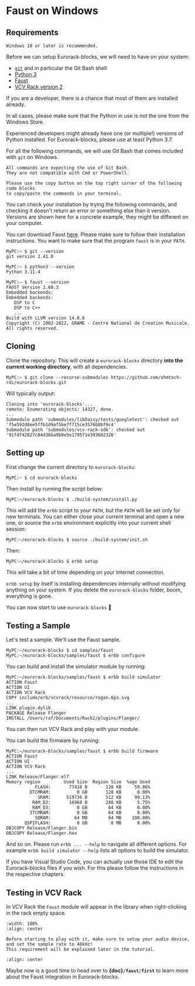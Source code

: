 # Faust on Windows


## Requirements

```{note}
Windows 10 or later is recommended.
```

Before we can setup Eurorack-blocks, we will need to have on your system:

- [`git`](https://git-scm.com/download) and in particular the Git Bash shell
- [Python 3](https://www.python.org/downloads/)
- [Faust](https://faust.grame.fr)
- [VCV Rack version 2](https://vcvrack.com/Rack)

If you are a developer, there is a chance that most of them are installed already.

In all cases, please make sure that the Python in use is not the one from the Windows Store.

Experienced developers might already have one (or multiple!) versions of Python installed.
For Eurorack-blocks, please use at least Python 3.7.

For all the following commands, we will use Git Bash that comes included with `git` on
Windows.

```{important}
All commands are expecting the use of Git Bash.
They are not compatible with Cmd or PowerShell.
```

```{note}
Please use the copy button on the top right corner of the following code blocks
to copy/paste the commands in your terminal.
```

You can check your installation by trying the following commands, and checking it doesn't
return an error or something else than it version. Versions are shown here for a concrete
example, they might be different on your computer.

You can download Faust [here](https://faust.grame.fr/downloads/). Please make sure to
follow their installation instructions. You want to make sure that the program `faust`
is in your `PATH`.

```{code-block} shell-session
MyPC:~ $ git --version
git version 2.41.0
```

```{code-block} shell-session
MyPC:~ $ python3 --version
Python 3.11.4
```

```{code-block} shell-session
MyPC:~ $ faust --version
FAUST Version 2.60.3
Embedded backends:
Embedded backends: 
   DSP to C
   DSP to C++
   ...
Build with LLVM version 14.0.6
Copyright (C) 2002-2022, GRAME - Centre National de Creation Musicale. All rights reserved. 
```


## Cloning

Clone the repository. This will create a `eurorack-blocks` directory **into the current working directory**, with all dependencies.

```{code-block} shell-session
MyPC:~ $ git clone --recurse-submodules https://github.com/ohmtech-rdi/eurorack-blocks.git
```

Will typically output:

```{code-block} shell-session
Cloning into 'eurorack-blocks'...
remote: Enumerating objects: 14327, done.
...
Submodule path 'submodules/libDaisy/tests/googletest': checked out 'f5e592d8ee5ffb1d9af5be7f715ce3576b8bf9c4'
Submodule path 'submodules/vcv-rack-sdk': checked out '91fd742827c04d36ba9b0e5e179571e393682326'
```


## Setting up

First change the current directory to `eurorack-blocks`:

```{code-block} shell-session
MyPC:~ $ cd eurorack-blocks
```

Then install by running the script below:

```{code-block} shell-session
MyPC:~/eurorack-blocks $ ./build-system/install.py
```

This will add the `erbb` script to your `PATH`, but the `PATH` will be set only for new terminals.
You can either close your current terminal and open a new one, or source the `erbb` environment
explicitly into your current shell session:

```{code-block} shell-session
MyPC:~/eurorack-blocks $ source ./build-system/init.sh
```

Then:

```{code-block} shell-session
MyPC:~/eurorack-blocks $ erbb setup
```

This will take a bit of time depending on your Internet connection.

`erbb setup` by itself is installing dependencies internally without modifying anything on
your system. If you delete the `eurorack-blocks` folder, boom, everything is gone.

You can now start to use `eurorack-blocks` 🎉


## Testing a Sample

Let's test a sample. We'll use the Faust sample.

```{code-block} shell-session
MyPC:~/eurorack-blocks $ cd samples/faust
MyPC:~/eurorack-blocks/samples/faust $ erbb configure
```

You can build and install the simulator module by running:

```{code-block} shell-session
MyPC:~/eurorack-blocks/samples/faust $ erbb build simulator
ACTION Faust
ACTION UI
ACTION VCV Rack
COPY include/erb/vcvrack/resource/rogan.6ps.svg
...
LINK plugin.dylib
PACKAGE Release Flanger
INSTALL /Users/raf/Documents/Rack2/plugins/Flanger/
```

You can then run VCV Rack and play with your module.

You can build the firmware by running:

```{code-block} shell-session
MyPC:~/eurorack-blocks/samples/faust $ erbb build firmware
ACTION Faust
ACTION UI
ACTION VCV Rack
...
LINK Release/Flanger.elf
Memory region         Used Size  Region Size  %age Used
           FLASH:       77416 B       128 KB     59.06%
         DTCMRAM:          0 GB       128 KB      0.00%
            SRAM:      519736 B       512 KB     99.13%
          RAM_D2:       16968 B       288 KB      5.75%
          RAM_D3:          0 GB        64 KB      0.00%
         ITCMRAM:          0 GB        64 KB      0.00%
           SDRAM:         64 MB        64 MB    100.00%
       QSPIFLASH:          0 GB         8 MB      0.00%
OBJCOPY Release/Flanger.bin
OBJCOPY Release/Flanger.hex
```

And so on. Please run `erbb ... --help` to navigate all different options.
For example `erbb build simulator --help` lists all options to build the simulator.

If you have Visual Studio Code, you can actually use those IDE to edit the
Eurorack-blocks files if you wish. For this please follow the instructions in the respective
chapters.


## Testing in VCV Rack

In VCV Rack the `Faust` module will appear in the library when right-clicking in the rack empty space.

```{image} vcvrack-faust.png
:width: 100%
:align: center
```

```{important}
Before starting to play with it, make sure to setup your audio device,
and set the sample rate to 48kHz!
This requirement will be explained later in the tutorial.
```

```{image} windows-vcvrack-audio.png
:align: center
```

Maybe now is a good time to head over to **{doc}`/faust/first`** to learn more about the
Faust integration in Eurorack-blocks.
